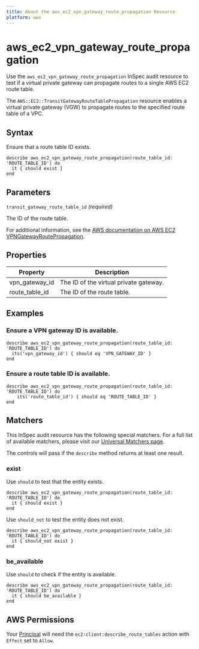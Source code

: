 ```yaml
---
title: About the aws_ec2_vpn_gateway_route_propagation Resource
platform: aws
---
```


# aws\_ec2\_vpn\_gateway\_route\_propagation

Use the `aws_ec2_vpn_gateway_route_propagation` InSpec audit resource to test if a virtual private gateway can propagate routes to a single AWS EC2 route table.

The `AWS::EC2::TransitGatewayRouteTablePropagation` resource enables a virtual private gateway (VGW) to propagate routes to the specified route table of a VPC.

## Syntax

Ensure that a route table ID exists.

    describe aws_ec2_vpn_gateway_route_propagation(route_table_id: 'ROUTE_TABLE_ID') do
      it { should exist }
    end

## Parameters

`transit_gateway_route_table_id` _(required)_

The ID of the route table.

For additional information, see the [AWS documentation on AWS EC2 VPNGatewayRoutePropagation](https://docs.aws.amazon.com/AWSCloudFormation/latest/UserGuide/aws-resource-ec2-vpn-gatewayrouteprop.html).

## Properties

| Property | Description |
| --- | --- |
| vpn_gateway_id | The ID of the virtual private gateway. |
| route_table_id | The ID of the route table. |

## Examples

### Ensure a VPN gateway ID is available.

    describe aws_ec2_vpn_gateway_route_propagation(route_table_id: 'ROUTE_TABLE_ID') do
      its('vpn_gateway_id') { should eq 'VPN_GATEWAY_ID' }
    end

### Ensure a route table ID is available.

    describe aws_ec2_vpn_gateway_route_propagation(route_table_id: 'ROUTE_TABLE_ID') do
        its('route_table_id') { should eq 'ROUTE_TABLE_ID' }
    end

## Matchers

This InSpec audit resource has the following special matchers. For a full list of available matchers, please visit our [Universal Matchers page](https://www.inspec.io/docs/reference/matchers/).

The controls will pass if the `describe` method returns at least one result.

### exist

Use `should` to test that the entity exists.

    describe aws_ec2_vpn_gateway_route_propagation(route_table_id: 'ROUTE_TABLE_ID') do
      it { should exist }
    end

Use `should_not` to test the entity does not exist.

    describe aws_ec2_vpn_gateway_route_propagation(route_table_id: 'ROUTE_TABLE_ID') do
      it { should_not exist }
    end

### be_available

Use `should` to check if the entity is available.

    describe aws_ec2_vpn_gateway_route_propagation(route_table_id: 'ROUTE_TABLE_ID') do
      it { should be_available }
    end

## AWS Permissions

Your [Principal](https://docs.aws.amazon.com/IAM/latest/UserGuide/intro-structure.html#intro-structure-principal) will need the `ec2:client:describe_route_tables` action with `Effect` set to `Allow`.